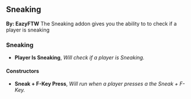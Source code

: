 ## Sneaking
**By: EazyFTW**
The Sneaking addon gives you the ability to to check if a player is sneaking
<br>

### Sneaking
* **Player Is Sneaking**, *Will check if a player is Sneaking.*

#### Constructors
* **Sneak + F-Key Press**, *Will run when a player presses a the Sneak + F-Key.*
